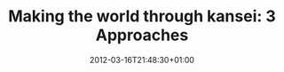 ---
members: ["PLevy"]
slug: making-the-world-through-kansei-3-Approaches
title: "Making the world through kansei: 3 Approaches"
layout: single
searchFilter: Event
publitype: presentation
subsection: lecture
kansei: true
research: 
    -  kansei
institution:
    logo: TUe
    short: 'TU/e'
    name: "Eindhoven University of Technology"
    web: "https://www.tue.nl/en/"
    colo: "#c72125"
chaire: false
date: 2012-03-16T21:48:30+01:00
reference: "Lévy, P. (2012). Making the world through kansei: 3 Approaches, presented at Tokyo Institute of Technology, Tokyo, Japan. March 16th, 2012."
link:
    1: ["site web", "website", "https://sites.google.com/site/celinemougenot/2012-symposium"]
---